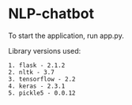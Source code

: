 # NLP-chatbot

To start the application, run app.py.

Library versions used:
 
    1. flask - 2.1.2
    2. nltk - 3.7
    3. tensorflow - 2.2
    4. keras - 2.3.1
    5. pickle5 - 0.0.12
    
